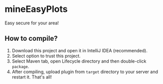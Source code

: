 # mineEasyPlots
Easy secure for your area!

## How to compile?
1. Download this project and open it in IntelliJ IDEA (recommended).
2. Select option to trust this project.
3. Select Maven tab, open Lifecycle directory and then double-click `package`.
4. After compiling, upload plugin from `target` directory to your server and restart it. That's all!
